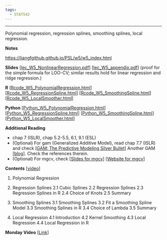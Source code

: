 ```yaml
---
tags:
  - STAT542
---
```

---
Polynomial regression, regression splines, smoothing splines, local regression.

**Notes**

https://liangfgithub.github.io/PSL/w5/w5_index.html

**Slides**
\[[lec_W5_NonlinearRegression.pdf](https://liangfgithub.github.io/Notes/lec_W5_NonlinearRegression.pdf)\]
\[[lec_W5_appendix.pdf](https://liangfgithub.github.io/Notes/lec_W5_appendix.pdf)] (proof for the simple formula for LOO-CV; similar results hold for linear regression and ridge regression.)


**R**
\[[Rcode_W5_PolynomialRegression.html](https://liangfgithub.github.io/Rcode_W5_PolynomialRegression.html)\]
\[[Rcode_W5_RegressionSpline.html](https://liangfgithub.github.io/Rcode_W5_RegressionSpline.html)\]
\[[Rcode_W5_SmoothingSpline.html](https://liangfgithub.github.io/Rcode_W5_SmoothingSpline.html)\]
\[[Rcode_W5_LocalSmoother.html](https://liangfgithub.github.io/Rcode_W5_LocalSmoother.html)\]

**Python**
\[[Python_W5_PolynomialRegression.html](https://liangfgithub.github.io/Python_W5_PolynomialRegression.html)\]
\[[Python_W5_RegressionSpline.html](https://liangfgithub.github.io/Python_W5_RegressionSpline.html)\]
\[[Python_W5_SmoothingSpline.html](https://liangfgithub.github.io/Python_W5_SmoothingSpline.html)\]
\[[Python_W5_LocalSmoother.html](https://liangfgithub.github.io/Python_W5_LocalSmoother.html)\]


**Additional Reading**
- chap 7 (ISLR), chap 5.2-5.5, 6.1, 9.1 (ESL)
- (Optional) For gam (Generalized Additive Model), read chap 7.7 (ISLR) and check
\[[GAM: The Predictive Modeling Silver Bullet](https://multithreaded.stitchfix.com/blog/2015/07/30/gam/)\]
Another GAM \[[blog](https://petolau.github.io/Analyzing-double-seasonal-time-series-with-GAM-in-R/)\]. Check the references therein.
- (Optional) For mgcv, check
\[[Slides for mgcv](https://www.maths.ed.ac.uk/~swood34/mgcv/tampere/mgcv.pdf)\]
\[[Website for mgcv](https://www.maths.ed.ac.uk/~swood34/mgcv/)\]

**Contents** \[[video](https://mediaspace.illinois.edu/playlist/dedicated/100591911/0_b78fiuts/0_7ilw8f5h)\]
1. Polynomial Regression
2. Regression Splines
2.1 Cubic Splines
2.2 Regression Splines
2.3 Regression Splines in R
2.4 Choice of Knots
2.5 Summary

3. Smoothing Splines
3.1 Smoothing Splines
3.2 Fit a Smoothing Spline Model
3.3 Smoothing Splines in R
3.4 Choice of Lambda
3.5 Summary

4. Local Regression
4.1 Introduction
4.2 Kernel Smoothing
4.3 Local Regression
4.4 Local Regression in R

**Monday Video** [[Link](https://mediaspace.illinois.edu/media/t/1_se52uuro)\]
